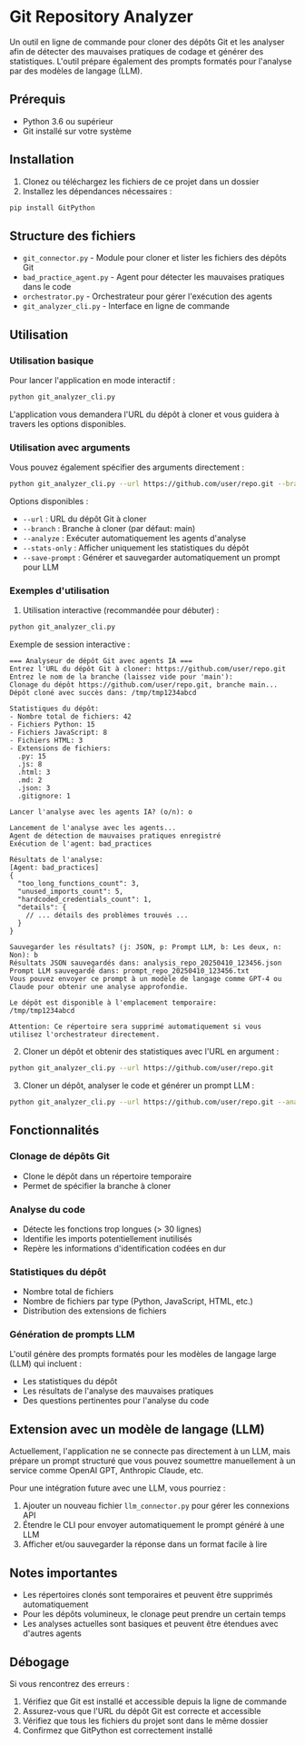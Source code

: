 # Git Repository Analyzer

Un outil en ligne de commande pour cloner des dépôts Git et les analyser afin de détecter des mauvaises pratiques de codage et générer des statistiques. L'outil prépare également des prompts formatés pour l'analyse par des modèles de langage (LLM).

## Prérequis

- Python 3.6 ou supérieur
- Git installé sur votre système

## Installation

1. Clonez ou téléchargez les fichiers de ce projet dans un dossier
2. Installez les dépendances nécessaires :

```bash
pip install GitPython
```

## Structure des fichiers

- `git_connector.py` - Module pour cloner et lister les fichiers des dépôts Git
- `bad_practice_agent.py` - Agent pour détecter les mauvaises pratiques dans le code
- `orchestrator.py` - Orchestrateur pour gérer l'exécution des agents
- `git_analyzer_cli.py` - Interface en ligne de commande

## Utilisation

### Utilisation basique

Pour lancer l'application en mode interactif :

```bash
python git_analyzer_cli.py
```

L'application vous demandera l'URL du dépôt à cloner et vous guidera à travers les options disponibles.

### Utilisation avec arguments

Vous pouvez également spécifier des arguments directement :

```bash
python git_analyzer_cli.py --url https://github.com/user/repo.git --branch main --analyze
```

Options disponibles :
- `--url` : URL du dépôt Git à cloner
- `--branch` : Branche à cloner (par défaut: main)
- `--analyze` : Exécuter automatiquement les agents d'analyse
- `--stats-only` : Afficher uniquement les statistiques du dépôt
- `--save-prompt` : Générer et sauvegarder automatiquement un prompt pour LLM

### Exemples d'utilisation

1. Utilisation interactive (recommandée pour débuter) :
```bash
python git_analyzer_cli.py
```

Exemple de session interactive :
```
=== Analyseur de dépôt Git avec agents IA ===
Entrez l'URL du dépôt Git à cloner: https://github.com/user/repo.git
Entrez le nom de la branche (laissez vide pour 'main'): 
Clonage du dépôt https://github.com/user/repo.git, branche main...
Dépôt cloné avec succès dans: /tmp/tmp1234abcd

Statistiques du dépôt:
- Nombre total de fichiers: 42
- Fichiers Python: 15
- Fichiers JavaScript: 8
- Fichiers HTML: 3
- Extensions de fichiers:
  .py: 15
  .js: 8
  .html: 3
  .md: 2
  .json: 3
  .gitignore: 1

Lancer l'analyse avec les agents IA? (o/n): o

Lancement de l'analyse avec les agents...
Agent de détection de mauvaises pratiques enregistré
Exécution de l'agent: bad_practices

Résultats de l'analyse:
[Agent: bad_practices]
{
  "too_long_functions_count": 3,
  "unused_imports_count": 5,
  "hardcoded_credentials_count": 1,
  "details": {
    // ... détails des problèmes trouvés ...
  }
}

Sauvegarder les résultats? (j: JSON, p: Prompt LLM, b: Les deux, n: Non): b
Résultats JSON sauvegardés dans: analysis_repo_20250410_123456.json
Prompt LLM sauvegardé dans: prompt_repo_20250410_123456.txt
Vous pouvez envoyer ce prompt à un modèle de langage comme GPT-4 ou Claude pour obtenir une analyse approfondie.

Le dépôt est disponible à l'emplacement temporaire:
/tmp/tmp1234abcd

Attention: Ce répertoire sera supprimé automatiquement si vous utilisez l'orchestrateur directement.
```

2. Cloner un dépôt et obtenir des statistiques avec l'URL en argument :
```bash
python git_analyzer_cli.py --url https://github.com/user/repo.git
```

3. Cloner un dépôt, analyser le code et générer un prompt LLM :
```bash
python git_analyzer_cli.py --url https://github.com/user/repo.git --analyze --save-prompt
```

## Fonctionnalités

### Clonage de dépôts Git
- Clone le dépôt dans un répertoire temporaire
- Permet de spécifier la branche à cloner

### Analyse du code
- Détecte les fonctions trop longues (> 30 lignes)
- Identifie les imports potentiellement inutilisés
- Repère les informations d'identification codées en dur

### Statistiques du dépôt
- Nombre total de fichiers
- Nombre de fichiers par type (Python, JavaScript, HTML, etc.)
- Distribution des extensions de fichiers

### Génération de prompts LLM
L'outil génère des prompts formatés pour les modèles de langage large (LLM) qui incluent :
- Les statistiques du dépôt
- Les résultats de l'analyse des mauvaises pratiques
- Des questions pertinentes pour l'analyse du code

## Extension avec un modèle de langage (LLM)

Actuellement, l'application ne se connecte pas directement à un LLM, mais prépare un prompt structuré que vous pouvez soumettre manuellement à un service comme OpenAI GPT, Anthropic Claude, etc.

Pour une intégration future avec une LLM, vous pourriez :
1. Ajouter un nouveau fichier `llm_connector.py` pour gérer les connexions API
2. Étendre le CLI pour envoyer automatiquement le prompt généré à une LLM
3. Afficher et/ou sauvegarder la réponse dans un format facile à lire

## Notes importantes

- Les répertoires clonés sont temporaires et peuvent être supprimés automatiquement
- Pour les dépôts volumineux, le clonage peut prendre un certain temps
- Les analyses actuelles sont basiques et peuvent être étendues avec d'autres agents

## Débogage

Si vous rencontrez des erreurs :
1. Vérifiez que Git est installé et accessible depuis la ligne de commande
2. Assurez-vous que l'URL du dépôt Git est correcte et accessible
3. Vérifiez que tous les fichiers du projet sont dans le même dossier
4. Confirmez que GitPython est correctement installé
